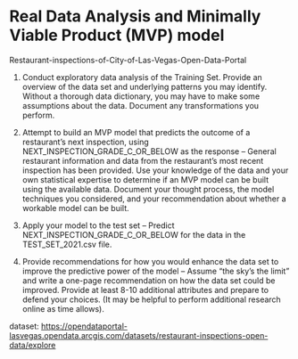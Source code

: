 # Real Data Analysis and Minimally Viable Product (MVP) model
Restaurant-inspections-of-City-of-Las-Vegas-Open-Data-Portal

1) Conduct exploratory data analysis of the Training Set. Provide an overview of the data set and underlying patterns you may identify. Without a thorough data dictionary, you may have to make some assumptions about the data. Document any transformations you perform.

2) Attempt to build an MVP model that predicts the outcome of a restaurant’s next inspection, using NEXT_INSPECTION_GRADE_C_OR_BELOW as the response – General restaurant information and data from the restaurant’s most recent inspection has been provided. Use your knowledge of the data and your own statistical expertise to determine if an MVP model can be built using the available data. Document your thought process, the model techniques you considered, and your recommendation about whether a workable model can be built.

3) Apply your model to the test set – Predict NEXT_INSPECTION_GRADE_C_OR_BELOW for the data in the TEST_SET_2021.csv file.

4) Provide recommendations for how you would enhance the data set to improve the predictive power of the model – Assume “the sky’s the limit” and write a one-page recommendation on how the data set could be improved. Provide at least 8-10 additional attributes and prepare to defend your choices. (It may be helpful to perform additional research online as time allows).

dataset: https://opendataportal-lasvegas.opendata.arcgis.com/datasets/restaurant-inspections-open-data/explore
